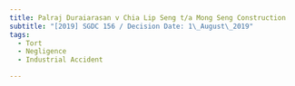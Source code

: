 ```yaml
---
title: Palraj Duraiarasan v Chia Lip Seng t/a Mong Seng Construction
subtitle: "[2019] SGDC 156 / Decision Date: 1\_August\_2019"
tags:
  - Tort
  - Negligence
  - Industrial Accident

---
```

